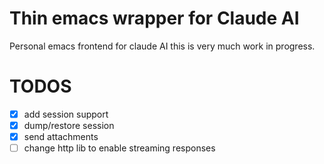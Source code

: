 # Thin emacs wrapper for Claude AI

Personal emacs frontend for claude AI this is very much work in progress.

# TODOS
- [x] add session support
- [x] dump/restore session
- [x] send attachments
- [ ] change http lib to enable streaming responses
